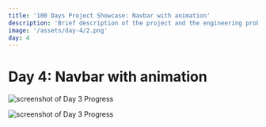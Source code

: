 ```yaml
---
title: '100 Days Project Showcase: Navbar with animation'
description: 'Brief description of the project and the engineering problem solved.'
image: '/assets/day-4/2.png'
day: 4
---
```


# Day 4: Navbar with animation


![screenshot of Day 3 Progress](/assets/day-4/1.png)

![screenshot of Day 3 Progress](/assets/day-4/2.png)
